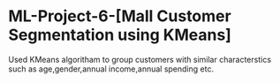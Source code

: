 # ML-Project-6-[Mall Customer Segmentation using KMeans]
Used KMeans algoritham to group customers with similar characterstics such as age,gender,annual income,annual spending etc.
